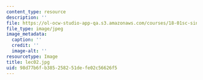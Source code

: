 ```yaml
---
content_type: resource
description: ''
file: https://ol-ocw-studio-app-qa.s3.amazonaws.com/courses/18-01sc-single-variable-calculus-fall-2010/98d77b6fb385258251defe02c56626f5_lec02.jpg
file_type: image/jpeg
image_metadata:
  caption: ''
  credit: ''
  image-alt: ''
resourcetype: Image
title: lec02.jpg
uid: 98d77b6f-b385-2582-51de-fe02c56626f5
---
```

